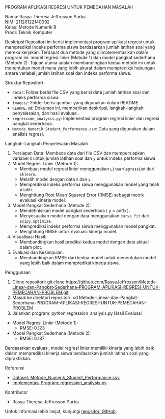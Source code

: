 PROGRAM APLIKASI REGRESI UNTUK PEMECAHAN MASALAH

Nama: Rasya Theresa Jeffrosson Purba  
NIM: 21120122140092  
Kelas: Metode Numerik B  
Prodi: Teknik Komputer  

Deskripsi
Repositori ini berisi implementasi program aplikasi regresi untuk memprediksi indeks performa siswa berdasarkan jumlah latihan soal yang mereka kerjakan. Terdapat dua metode yang diimplementasikan dalam program ini: model regresi linier (Metode 1) dan model pangkat sederhana (Metode 2). Tujuan utama adalah membandingkan kedua metode ini untuk menentukan model mana yang lebih akurat dalam memprediksi hubungan antara variabel jumlah latihan soal dan indeks performa siswa. 

Struktur Repositori
- `data/`: Folder berisi file CSV yang berisi data jumlah latihan soal dan indeks performa siswa.
- `images/`: Folder berisi gambar yang digunakan dalam README.
- `README.md`: Dokumen ini, memberikan deskripsi, langkah-langkah penyelesaian, dan hasil evaluasi.
- `regression_analysis.py`: Implementasi program regresi linier dan regresi pangkat sederhana.
- `Metode_Numerik_Student_Performance.csv`: Data yang digunakan dalam analisis regresi.

Langkah-Langkah Penyelesaian Masalah
1. Persiapan Data: Membaca data dari file CSV dan mempersiapkan variabel `X` untuk jumlah latihan soal dan `y` untuk indeks performa siswa.
2. Model Regresi Linier (Metode 1):
   - Membuat model regresi linier menggunakan `LinearRegression` dari `sklearn`.
   - Melatih model dengan data `X` dan `y`.
   - Memprediksi indeks performa siswa menggunakan model yang telah dilatih.
   - Menghitung Root Mean Squared Error (RMSE) sebagai metrik evaluasi kinerja model.
3. Model Pangkat Sederhana (Metode 2):
   - Mendefinisikan model pangkat sederhana \( y = ax^b \).
   - Menyesuaikan model dengan data menggunakan `curve_fit` dari `scipy.optimize`.
   - Memprediksi indeks performa siswa menggunakan model pangkat.
   - Menghitung RMSE untuk evaluasi kinerja model.
4. Visualisasi Hasil:
   - Membandingkan hasil prediksi kedua model dengan data aktual dalam plot.
5. Evaluasi dan Kesimpulan:
   - Membandingkan RMSE dari kedua model untuk menentukan model yang lebih baik dalam memprediksi kinerja siswa.

Penggunaan
1. Clone repositori:
   git clone https://github.com/RasyaJeffrosson/Metode-Linear-dan-Pangkat-Sederhana-PROGRAM-APLIKASI-REGRESI-UNTUK-PEMECAHAN-PROBLEM.git
2. Masuk ke direktori repositori:
   cd Metode-Linear-dan-Pangkat-Sederhana-PROGRAM-APLIKASI-REGRESI-UNTUK-PEMECAHAN-PROBLEM
3. Jalankan program:
   python regression_analysis.py
Hasil Evaluasi
- Model Regresi Linier (Metode 1):
  - RMSE: 0.123
- Model Pangkat Sederhana (Metode 2):
  - RMSE: 0.187

Berdasarkan evaluasi, model regresi linier memiliki kinerja yang lebih baik dalam memprediksi kinerja siswa berdasarkan jumlah latihan soal yang dipraktikkan.

Referensi
- [Dataset: Metode_Numerik_Student_Performance.csv](data/Metode_Numerik_Student_Performance.csv)
- [Implementasi Program: regression_analysis.py](regression_analysis.py)

Kontributor
- Rasya Theresa Jeffrosson Purba

Untuk informasi lebih lanjut, kunjungi [repositori GitHub](https://github.com/RasyaJeffrosson/Metode-Linear-dan-Pangkat-Sederhana-PROGRAM-APLIKASI-REGRESI-UNTUK-PEMECAHAN-PROBLEM).
